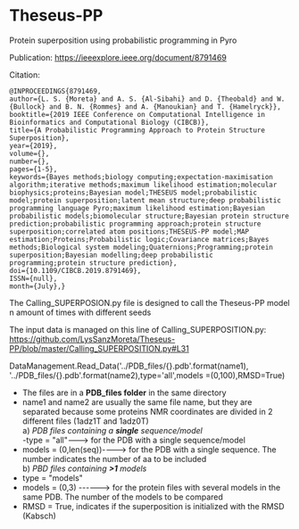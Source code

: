 # Theseus-PP
Protein superposition using probabilistic programming in Pyro


Publication: https://ieeexplore.ieee.org/document/8791469

Citation:
```
@INPROCEEDINGS{8791469,
author={L. S. {Moreta} and A. S. {Al-Sibahi} and D. {Theobald} and W. {Bullock} and B. N. {Rommes} and A. {Manoukian} and T. {Hamelryck}},
booktitle={2019 IEEE Conference on Computational Intelligence in Bioinformatics and Computational Biology (CIBCB)},
title={A Probabilistic Programming Approach to Protein Structure Superposition},
year={2019},
volume={},
number={},
pages={1-5},
keywords={Bayes methods;biology computing;expectation-maximisation algorithm;iterative methods;maximum likelihood estimation;molecular biophysics;proteins;Bayesian model;THESEUS model;probabilistic model;protein superposition;latent mean structure;deep probabilistic programming language Pyro;maximum likelihood estimation;Bayesian probabilistic models;biomolecular structure;Bayesian protein structure prediction;probabilistic programming approach;protein structure superposition;correlated atom positions;THESEUS-PP model;MAP estimation;Proteins;Probabilistic logic;Covariance matrices;Bayes methods;Biological system modeling;Quaternions;Programming;protein superposition;Bayesian modelling;deep probabilistic programming;protein structure prediction},
doi={10.1109/CIBCB.2019.8791469},
ISSN={null},
month={July},}
```



The Calling_SUPERPOSION.py file is designed to call the Theseus-PP model n amount of times with different seeds



The input data is managed on this line of Calling_SUPERPOSITION.py: https://github.com/LysSanzMoreta/Theseus-PP/blob/master/Calling_SUPERPOSITION.py#L31

DataManagement.Read_Data('../PDB_files/{}.pdb'.format(name1), '../PDB_files/{}.pdb'.format(name2),type='all',models =(0,100),RMSD=True)

- The files are in a **PDB_files folder** in the same directory
- name1 and name2 are usually the same file name, but they are separated because some proteins NMR coordinates are divided in 2 different files (1adz1T and 1adz0T)<br/>
a) *PDB files containing a **single** sequence/model* <br/>
-type = "all"---> for the PDB with a single sequence/model
- models = (0,len(seq))----> for the PDB with a single sequence. The number indicates the number of aa to be included<br/>
b) *PBD files containing **>1** models* <br/>
- type = "models"
- models = (0,3) ------> for the protein files with several models in the same PDB. The number of the models to be compared
- RMSD = True, indicates if the superposition is initialized with the RMSD (Kabsch)

